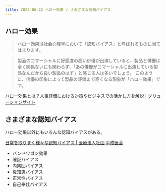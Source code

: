 ```yaml
---
title: 2022-06-22 ハロー効果 / さまざまな認知バイアス
---
```


## ハロー効果

> ハロー効果は社会心理学において「認知バイアス」と呼ばれるものに当てはまります。

> 製品のコマーシャルに好感度の高い俳優が出演していると、製品と俳優は全く関係ないにも関わらず、「あの俳優がコマーシャルに出演している製品なんだから良い製品のはず」と感じる人は多いでしょう。
> このように、俳優の印象によって製品の評価まで高くなる現象が「ハロー効果」です。

[ハロー効果とは？人事評価における対策やビジネスでの活かし方を解説 \| ソリューションサイト](https://solution.lmi.ne.jp/column/11421)

## さまざまな認知バイアス

ハロー効果以外にもいろんな認知バイアスがある。

[日常を取りまく様々な認知バイアス \| 医療法人社団 平成医会](https://heisei-ikai.or.jp/column/cognitive-bias/)

- バンドワゴン効果
- 確証バイアス
- 内集団バイアス
- 後知恵バイアス
- 正常性バイアス
- 自己奉仕バイアス
